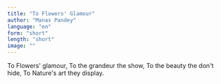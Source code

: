 ```yaml
---
title: "To Flowers' Glamour"
author: "Manas Pandey"
language: "en"
form: "short"
length: "short"
image: ""
---
```

To Flowers' glamour,
To the grandeur the show,
To the beauty the don't hide,
To Nature's art they display.